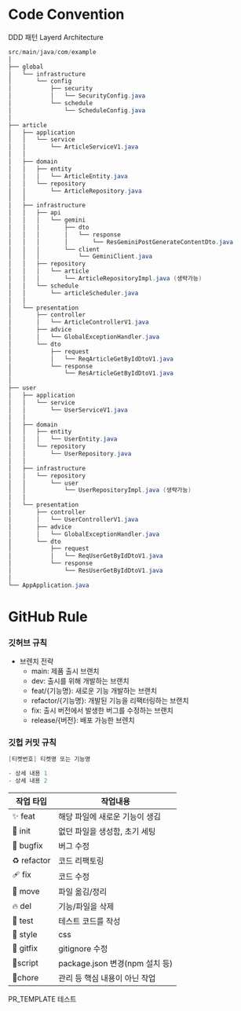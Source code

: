 # Code Convention

DDD 패턴 Layerd Architecture

```java
src/main/java/com/example
│
├── global
│   └── infrastructure
│       └── config
│           ├── security
│           │   └── SecurityConfig.java
│           └── schedule
│               └── ScheduleConfig.java
│
├── article
│   ├── application
│   │   └── service
│   │       └── ArticleServiceV1.java
│   │
│   ├── domain
│   │   ├── entity
│   │   │   └── ArticleEntity.java
│   │   └── repository
│   │       └── ArticleRepository.java
│   │
│   ├── infrastructure
│   │   ├── api
│   │   │   └── gemini
│   │   │       ├── dto
│   │   │       │   └── response  
│   │   │       │       └── ResGeminiPostGenerateContentDto.java
│   │   │       └── client
│   │   │           └── GeminiClient.java
│   │   ├── repository
│   │   │   └── article
│   │   │       └── ArticleRepositoryImpl.java (생략가능)
│   │   └── schedule
│   │       └── articleScheduler.java
│   │
│   └── presentation
│       ├── controller
│       │   └── ArticleControllerV1.java
│       ├── advice
│       │   └── GlobalExceptionHandler.java
│       └── dto
│           ├── request
│           │   └── ReqArticleGetByIdDtoV1.java
│           └── response
│               └── ResArticleGetByIdDtoV1.java
│
├── user
│   ├── application
│   │   └── service
│   │       └── UserServiceV1.java
│   │
│   ├── domain
│   │   ├── entity
│   │   │   └── UserEntity.java
│   │   └── repository
│   │       └── UserRepository.java
│   │
│   ├── infrastructure
│   │   └── repository
│   │       └── user
│   │           └── UserRepositoryImpl.java (생략가능)
│   │
│   └── presentation
│       ├── controller
│       │   └── UserControllerV1.java
│       ├── advice
│       │   └── GlobalExceptionHandler.java
│       └── dto
│           ├── request
│           │   └── ReqUserGetByIdDtoV1.java
│           └── response
│               └── ResUserGetByIdDtoV1.java
│       
└── AppApplication.java
```

# GitHub Rule
### **깃허브 규칙**

- 브렌치 전략
    - main: 제품 출시 브랜치
    - dev: 출시를 위해 개발하는 브랜치
    - feat/{기능명}: 새로운 기능 개발하는 브랜치
    - refactor/{기능명}: 개발된 기능을 리팩터링하는 브랜치
    - fix: 출시 버전에서 발생한 버그를 수정하는 브랜치
    - release/{버전}: 배포 가능한 브렌치

### 깃헙 커밋 규칙

```java
[티켓번호] 티켓명 또는 기능명

- 상세 내용 1
- 상세 내용 2
```

| 작업 타입 | 작업내용 |
| --- | --- |
| ✨ feat | 해당 파일에 새로운 기능이 생김 |
| 🎉 init | 없던 파일을 생성함, 초기 세팅 |
| 🐛 bugfix | 버그 수정 |
| ♻️ refactor | 코드 리팩토링 |
| 🩹 fix | 코드 수정 |
| 🚚 move | 파일 옮김/정리 |
| 🔥 del | 기능/파일을 삭제 |
| 🍻 test | 테스트 코드를 작성 |
| 💄 style | css |
| 🙈 gitfix | gitignore 수정 |
| 🔨script | package.json 변경(npm 설치 등) |
| 🧹chore | 관리 등 핵심 내용이 아닌 작업 |

PR_TEMPLATE 테스트
